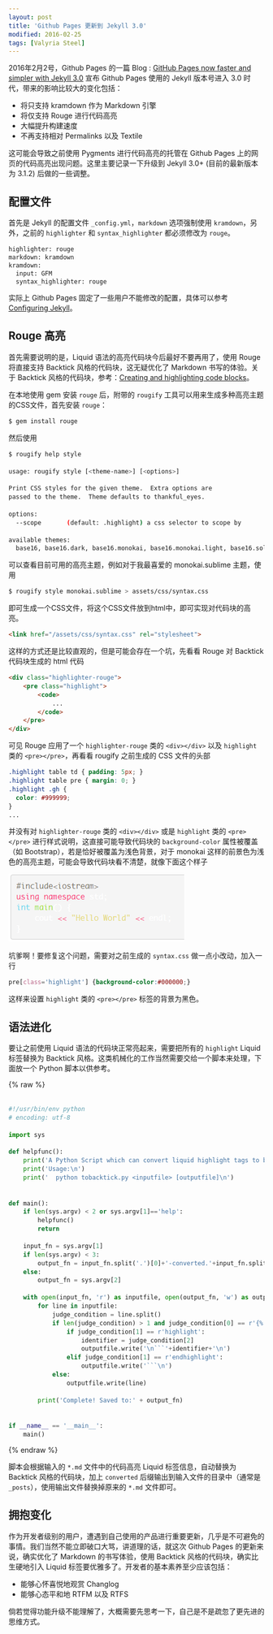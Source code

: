 ```yaml
---
layout: post
title: 'Github Pages 更新到 Jekyll 3.0'
modified: 2016-02-25
tags: [Valyria Steel]
---
```


2016年2月2号，Github Pages 的一篇 Blog : [GitHub Pages now faster and simpler with Jekyll 3.0](https://github.com/blog/2100-github-pages-now-faster-and-simpler-with-jekyll-3-0) 宣布 Github Pages 使用的 Jekyll 版本号进入 3.0 时代，带来的影响比较大的变化包括：

* 将只支持 kramdown 作为 Markdown 引擎
* 将仅支持 Rouge 进行代码高亮
* 大幅提升构建速度
* 不再支持相对 Permalinks 以及 Textile

这可能会导致之前使用 Pygments 进行代码高亮的托管在 Github Pages 上的网页的代码高亮出现问题。这里主要记录一下升级到 Jekyll 3.0+ (目前的最新版本为 3.1.2) 后做的一些调整。

## 配置文件
首先是 Jekyll 的配置文件 `_config.yml`，`markdown` 选项强制使用 `kramdown`，另外，之前的 `highlighter` 和 `syntax_highlighter` 都必须修改为 `rouge`。

```
highlighter: rouge
markdown: kramdown
kramdown:
  input: GFM
  syntax_highlighter: rouge
```

实际上 Github Pages 固定了一些用户不能修改的配置，具体可以参考 [Configuring Jekyll](https://help.github.com/articles/configuring-jekyll/)。

## Rouge 高亮
首先需要说明的是，Liquid 语法的高亮代码块今后最好不要再用了，使用 Rouge 将直接支持 Backtick 风格的代码块，这无疑优化了 Markdown 书写的体验。关于 Backtick 风格的代码块，参考：[Creating and highlighting code blocks](https://help.github.com/articles/creating-and-highlighting-code-blocks/)。

在本地使用 gem 安装 `rouge` 后，附带的 `rougify` 工具可以用来生成多种高亮主题的CSS文件，首先安装 `rouge`：

```bash
$ gem install rouge
```

然后使用

```bash
$ rougify help style

usage: rougify style [<theme-name>] [<options>]

Print CSS styles for the given theme.  Extra options are
passed to the theme.  Theme defaults to thankful_eyes.

options:
  --scope       (default: .highlight) a css selector to scope by

available themes:
  base16, base16.dark, base16.monokai, base16.monokai.light, base16.solarized, base16.solarized.dark, colorful, github, molokai, monokai, monokai.sublime, thankful_eyes
```

可以查看目前可用的高亮主题，例如对于我最喜爱的 monokai.sublime 主题，使用

```bash
$ rougify style monokai.sublime > assets/css/syntax.css
```

即可生成一个CSS文件，将这个CSS文件放到html中，即可实现对代码块的高亮。

```html
<link href="/assets/css/syntax.css" rel="stylesheet">
```

这样的方式还是比较直观的，但是可能会存在一个坑，先看看 Rouge 对 Backtick 代码块生成的 html 代码

```html
<div class="highlighter-rouge">
    <pre class="highlight">
        <code>
            ...
        </code>
    </pre>
</div>
```

可见 Rouge 应用了一个 `highlighter-rouge` 类的 `<div></div>` 以及 `highlight` 类的 `<pre></pre>`，再看看 rougify 之前生成的 CSS 文件的头部

```css
.highlight table td { padding: 5px; }
.highlight table pre { margin: 0; }
.highlight .gh {
  color: #999999;
}
...
```

并没有对 `highlighter-rouge` 类的 `<div></div>` 或是 `highlight` 类的 `<pre></pre>` 进行样式说明，这直接可能导致代码块的 `background-color` 属性被覆盖（如 Bootstrap），若是恰好被覆盖为浅色背景，对于 monokai 这样的前景色为浅色的高亮主题，可能会导致代码块看不清楚，就像下面这个样子

![light-bg](/blog/figures/upgrade-jekyll/light-bg.png)

坑爹啊！要修复这个问题，需要对之前生成的 `syntax.css` 做一点小改动，加入一行

```css
pre[class='highlight'] {background-color:#000000;}
```

这样来设置 `highlight` 类的 `<pre></pre>` 标签的背景为黑色。

## 语法进化
要让之前使用 Liquid 语法的代码块正常亮起来，需要把所有的 `highlight` Liquid 标签替换为 Backtick 风格。这类机械化的工作当然需要交给一个脚本来处理，下面放一个 Python 脚本以供参考。

{% raw %}
```python

#!/usr/bin/env python
# encoding: utf-8

import sys

def helpfunc():
    print('A Python Script which can convert liquid highlight tags to backtick-style fenced code blocks.\n')
    print('Usage:\n')
    print('  python tobacktick.py <inputfile> [outputfile]\n')


def main():
    if len(sys.argv) < 2 or sys.argv[1]=='help':
        helpfunc()
        return

    input_fn = sys.argv[1]
    if len(sys.argv) < 3:
        output_fn = input_fn.split('.')[0]+'-converted.'+input_fn.split('.')[1]
    else:
        output_fn = sys.argv[2]

    with open(input_fn, 'r') as inputfile, open(output_fn, 'w') as outputfile:
        for line in inputfile:
            judge_condition = line.split()
            if len(judge_condition) > 1 and judge_condition[0] == r'{%':
                if judge_condition[1] == r'highlight':
                    identifier = judge_condition[2]
                    outputfile.write('\n```'+identifier+'\n')
                elif judge_condition[1] == r'endhighlight':
                    outputfile.write('```\n')
            else:
                outputfile.write(line)

        print('Complete! Saved to:' + output_fn)


if __name__ == '__main__':
    main()
```
{% endraw %}

脚本会根据输入的 `*.md` 文件中的代码高亮 Liquid 标签信息，自动替换为 Backtick 风格的代码块，加上 `converted` 后缀输出到输入文件的目录中（通常是 `_posts`），使用输出文件替换掉原来的 `*.md` 文件即可。

## 拥抱变化
作为开发者级别的用户，遭遇到自己使用的产品进行重要更新，几乎是不可避免的事情。我们当然不能立即破口大骂，讲道理的话，就这次 Github Pages 的更新来说，确实优化了 Markdown 的书写体验，使用 Backtick 风格的代码块，确实比生硬地引入 Liquid 标签要优雅多了。开发者的基本素养至少应该包括：

* 能够心怀喜悦地观赏 Changlog
* 能够心态平和地 RTFM 以及 RTFS

倘若觉得功能升级不能理解了，大概需要先思考一下，自己是不是疏忽了更先进的思维方式。

